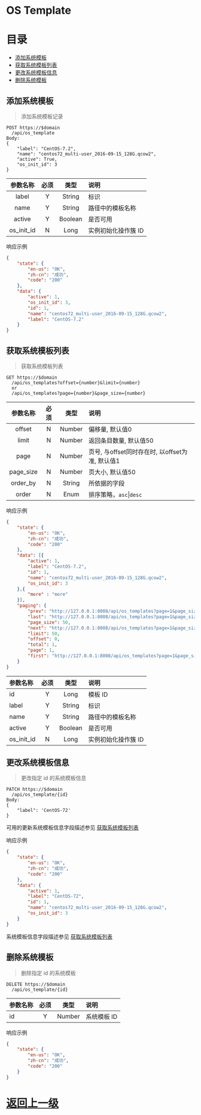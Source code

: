 # OS Template

[TOC]: # "目录"

# 目录
- [添加系统模板](#添加系统模板)
- [获取系统模板列表](#获取系统模板列表)
- [更改系统模板信息](#更改系统模板信息)
- [删除系统模板](#删除系统模板)


## 添加系统模板

>  添加系统模板记录

```http
POST https://$domain
  /api/os_template
Body:
{
    "label": "CentOS-7.2",
    "name": "centos72_multi-user_2016-09-15_128G.qcow2",
    "active": True,
    "os_init_id": 3
}
```

|  参数名称   | 必须 |  类型   | 说明              |
|:----------:|:---:|:-------:|:------------------|
|   label    |  Y  | String  | 标识              |
|    name    |  Y  | String  | 路径中的模板名称    |
|   active   |  Y  | Boolean | 是否可用           |
| os_init_id |  N  |  Long   | 实例初始化操作簇 ID |

响应示例

```json
{
    "state": {
        "en-us": "OK",
        "zh-cn": "成功",
        "code": "200"
    },
    "data": {
        "active": 1,
        "os_init_id": 3,
        "id": 1,
        "name": "centos72_multi-user_2016-09-15_128G.qcow2",
        "label": "CentOS-7.2"
    }
}
```

## 获取系统模板列表

> 获取系统模板列表

```http
GET https://$domain
  /api/os_templates?offset={number}&limit={number}
  or
  /api/os_templates?page={number}&page_size={number}
```

|  参数名称  | 必须 |  类型  | 说明                                        |
|:---------:|:---:|:------:|:--------------------------------------------|
|  offset   |  N  | Number | 偏移量, 默认值0                              |
|   limit   |  N  | Number | 返回条目数量, 默认值50                        |
|   page    |  N  | Number | 页号, 与offset同时存在时, 以offset为准, 默认值1 |
| page_size |  N  | Number | 页大小, 默认值50                             |
| order_by  |  N  | String | 所依据的字段                                 |
|   order   |  N  |  Enum  | 排序策略，`asc`\|`desc`                      |

响应示例

```json
{
    "state": {
        "en-us": "OK",
        "zh-cn": "成功",
        "code": "200"
    },
    "data": [{
        "active": 1,
        "label": "CentOS-7.2",
        "id": 1,
        "name": "centos72_multi-user_2016-09-15_128G.qcow2",
        "os_init_id": 3
    },{
        "more" : "more"
    }],
    "paging": {
        "prev": "http://127.0.0.1:8008/api/os_templates?page=1&page_size=50&filter=&order=asc&order_by=id",
        "last": "http://127.0.0.1:8008/api/os_templates?page=1&page_size=50&filter=&order=asc&order_by=id",
        "page_size": 50,
        "next": "http://127.0.0.1:8008/api/os_templates?page=1&page_size=50&filter=&order=asc&order_by=id",
        "limit": 50,
        "offset": 0,
        "total": 1,
        "page": 1,
        "first": "http://127.0.0.1:8008/api/os_templates?page=1&page_size=50&filter=&order=asc&order_by=id"
    }
}
```

| 参数名称    | 必须 |  类型   | 说明              |
|:-----------|:---:|:-------:|:------------------|
| id         |  Y  |  Long   | 模板 ID           |
| label      |  Y  | String  | 标识              |
| name       |  Y  | String  | 路径中的模板名称    |
| active     |  Y  | Boolean | 是否可用           |
| os_init_id |  N  |  Long   | 实例初始化操作簇 ID |


## 更改系统模板信息

> 更改指定 id 的系统模板信息

```http
PATCH https://$domain
  /api/os_template/{id}
Body:
{
    "label": 'CentOS-72'
}
```

可用的更新系统模板信息字段描述参见 [获取系统模板列表](#获取系统模板列表)

响应示例

```json
{
    "state": {
        "en-us": "OK",
        "zh-cn": "成功",
        "code": "200"
    },
    "data": {
        "active": 1,
        "label": "CentOS-72",
        "id": 1,
        "name": "centos72_multi-user_2016-09-15_128G.qcow2",
        "os_init_id": 3
    }
}
```

系统模板信息字段描述参见 [获取系统模板列表](#获取系统模板列表)


## 删除系统模板

> 删除指定 id 的系统模板

```http
DELETE https://$domain
  /api/os_template/{id}
```

| 参数名称 | 必须 |  类型  | 说明       |
|:--------|:---:|:------:|:-----------|
| id      |  Y  | Number | 系统模板 ID |

响应示例

```json
{
    "state": {
        "en-us": "OK",
        "zh-cn": "成功",
        "code": "200"
    }
}
```


[返回上一级](../README.md)
=====================

